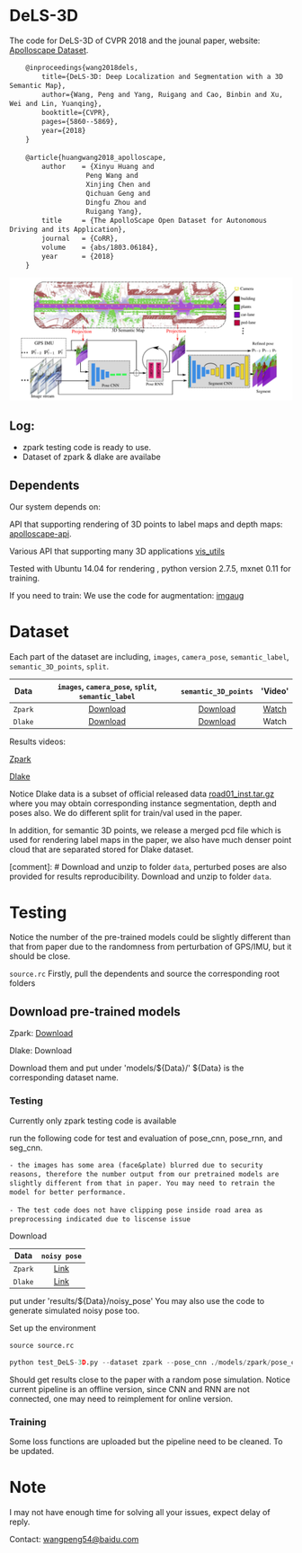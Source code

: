 
# DeLS-3D
The code for DeLS-3D of CVPR 2018 and the jounal paper, website: [Apolloscape Dataset](apolloscape.auto).

```
    @inproceedings{wang2018dels,
        title={DeLS-3D: Deep Localization and Segmentation with a 3D Semantic Map},
        author={Wang, Peng and Yang, Ruigang and Cao, Binbin and Xu, Wei and Lin, Yuanqing},
        booktitle={CVPR},
        pages={5860--5869},
        year={2018}
    }

    @article{huangwang2018_apolloscape,
        author    = {Xinyu Huang and
                   Peng Wang and
                   Xinjing Chen and
                   Qichuan Geng and
                   Dingfu Zhou and
                   Ruigang Yang},
        title     = {The ApolloScape Open Dataset for Autonomous Driving and its Application},
        journal   = {CoRR},
        volume    = {abs/1803.06184},
        year      = {2018}
    }

```

![](./fig/pipeline.png)



## Log:
- zpark testing code is ready to use.
- Dataset of zpark & dlake are availabe


## Dependents

Our system depends on:

API that supporting rendering of 3D points to label maps and depth maps:
[apolloscape-api](https://github.com/ApolloScapeAuto/dataset-api).

Various API that supporting many 3D applications
[vis_utils](https://github.com/pengwangucla/vis_utils)

Tested with Ubuntu 14.04 for rendering , python version 2.7.5, mxnet 0.11 for training.

If you need to train:
We use the code for augmentation:
[imgaug](https://github.com/aleju/imgaug)


# Dataset
Each part of the dataset are including, `images`, `camera_pose`, `semantic_label`, `semantic_3D_points`, `split`. 

| Data | `images`, `camera_pose`, `split`, `semantic_label` | `semantic_3D_points` | 'Video'|
|:-:|:-:|:-:|:-:|
|`Zpark`| [Download](https://ad-apolloscape-hk.hk-2.bcebos.com/DeLS-3D/zpark/zpark_2D.tar.gz?authorization=bce-auth-v1/9683e90232684b3a89070eabd25cf047/2019-05-04T21:43:30Z/-1/host/b00c6052b3a225f5cb03e2367679b283b2663c9bd621eae5f747f7608114387d) |  [Download](https://ad-apolloscape-hk.hk-2.bcebos.com/DeLS-3D/zpark/zpark_3D.tar.gz?authorization=bce-auth-v1/9683e90232684b3a89070eabd25cf047/2019-05-04T21:43:56Z/-1/host/4ed9ee18054f874b61e25894ac6eab0039640294c780368af6efaf50bb8b2eec) | [Watch](https://www.youtube.com/watch?v=M6lhkzKFEhA)|
|`Dlake`| [Download](http://ad-apolloscape-hk.hk-2.bcebos.com/DeLS-3D/dlake/dlake_2D.tar.gz?authorization=bce-auth-v1%2F9683e90232684b3a89070eabd25cf047%2F2019-05-05T00%3A54%3A03Z%2F300%2Fhost%2Fa9ef4b9154616c75526f8e8320380b2b38eb809efd16c76c519ade90f6115c08) |  [Download](http://ad-apolloscape-hk.hk-2.bcebos.com/DeLS-3D/dlake/dlake_2D.tar.gz?authorization=bce-auth-v1%2F9683e90232684b3a89070eabd25cf047%2F2019-05-05T00%3A54%3A03Z%2F300%2Fhost%2Fa9ef4b9154616c75526f8e8320380b2b38eb809efd16c76c519ade90f6115c08) | Watch |

Results videos:

[Zpark](https://www.youtube.com/watch?v=HNPQVtgpjbE)

[Dlake](https://www.youtube.com/watch?v=ApyqPnvmJAs&t=1s)


Notice Dlake data is a subset of official released data [road01_inst.tar.gz](http://apolloscape.auto/scene.html) where you may obtain corresponding instance segmentation, depth and poses also. We do different split for train/val used in the paper. 

In addition, for semantic 3D points, we release a merged pcd file which is used for rendering label maps in the paper, 
we also have much denser point cloud that are separated stored for Dlake dataset. 

[comment]: # Download and unzip to folder `data`, perturbed poses are also provided for results reproducibility.
Download and unzip to folder `data`. 

# Testing
Notice the number of the pre-trained models could be slightly different than that from paper due to the randomness from perturbation of GPS/IMU, but it should be close.

`source.rc` Firstly, pull the dependents and source the corresponding root folders


## Download pre-trained models

Zpark: [Download](https://drive.google.com/file/d/1i3Fl6c0k__9AfLd96CZgaffbY_0g5cgf/view?usp=sharing)

Dlake: Download

Download them and put under 'models/${Data}/' ${Data} is the corresponding dataset name. 

### Testing
Currently only zpark testing code is available

run the following code for test and evaluation of pose_cnn, pose_rnn, and seg_cnn. 

```Notice 
- the images has some area (face&plate) blurred due to security reasons, therefore the number output from our pretrained models are slightly different from that in paper. You may need to retrain the model for better performance.

- The test code does not have clipping pose inside road area as preprocessing indicated due to liscense issue
```

Download 


| Data | `noisy pose`|
|:-:|:-:|
|`Zpark`| [Link](http://ad-apolloscape-hk.hk-2.bcebos.com/DeLS-3D/dlake/noisy_pose.tar.gz?authorization=bce-auth-v1%2F9683e90232684b3a89070eabd25cf047%2F2019-05-05T01%3A19%3A06Z%2F300%2Fhost%2Fad0f85ae5296dc5ecda77146eb6a9b1ceb0fd4363116ec0f6a8bfde3311652ee)|
|`Dlake`| [Link](http://ad-apolloscape-hk.hk-2.bcebos.com/DeLS-3D/dlake/noisy_pose.tar.gz?authorization=bce-auth-v1%2F9683e90232684b3a89070eabd25cf047%2F2019-05-05T01%3A19%3A06Z%2F300%2Fhost%2Fad0f85ae5296dc5ecda77146eb6a9b1ceb0fd4363116ec0f6a8bfde3311652ee)|

put under 'results/${Data}/noisy_pose' 
You may also use the code to generate simulated noisy pose too. 


Set up the environment
```
source source.rc
```

```python
python test_DeLS-3D.py --dataset zpark --pose_cnn ./models/zpark/pose_cnn-0000 --pose_rnn models/zpark/pose_rnn-0000 --seg_cnn models/zpark/seg_cnn-0000
```

Should get results close to the paper with a random pose simulation. 
Notice current pipeline is an offline version, since CNN and RNN are not connected, one may need to reimplement for online version.


### Training
Some loss functions are uploaded but the pipeline need to be cleaned.
To be updated.


# Note
I may not have enough time for solving all your issues, expect delay of reply. 

Contact: wangpeng54@baidu.com

